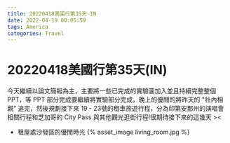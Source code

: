 ```yaml
---
title: 20220418美國行第35天-IN
date: 2022-04-19 00:05:59
tags: America
categories: Travel
---
```

# 20220418美國行第35天(IN)

今天繼續以論文簡報為主，主要將一些已完成的實驗圖加入並且持續完整整個 PPT，等 PPT 部分完成要繼續將實驗部分完成，晚上的優閒的將昨天的 "社內相親” 追完，然後規劃接下來 19 - 23號的租車旅遊行程，分為印第安那州的演唱會相關行程和芝加哥的 City Pass 與其他觀光逛街行程!很期待接下來的這幾天 >< 

- 租屋處沙發區的優閒時光
 {% asset_image living_room.jpg %}
